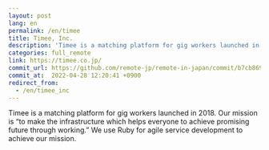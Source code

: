 ```yaml
---
layout: post
lang: en
permalink: /en/timee
title: Timee, Inc.
description: 'Timee is a matching platform for gig workers launched in 2018. Our mission is “to make the infrastructure which helps everyone to achieve promising future through working.” We use Ruby for agile service development to achieve our mission.'
categories: full_remote
link: https://timee.co.jp/
commit_url: https://github.com/remote-jp/remote-in-japan/commit/b7cb8697433eb8616d0fe6f366b40c99521e04a2
commit_at:  2022-04-28 12:20:41 +0900
redirect_from:
  - /en/timee_inc
---
```


<p>Timee is a matching platform for gig workers launched in 2018. Our mission is “to make the infrastructure which helps everyone to achieve promising future through working.” We use Ruby for agile service development to achieve our mission.</p>
